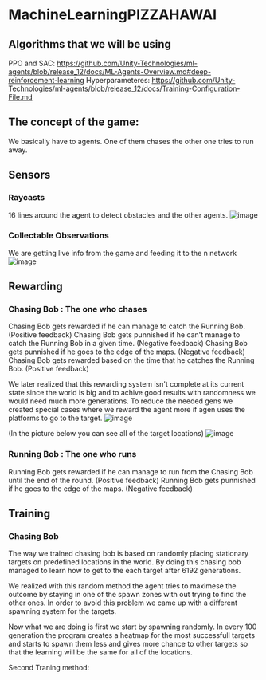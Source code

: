 # MachineLearningPIZZAHAWAI

## Algorithms that we will be using
PPO and SAC: https://github.com/Unity-Technologies/ml-agents/blob/release_12/docs/ML-Agents-Overview.md#deep-reinforcement-learning
Hyperparameteres: https://github.com/Unity-Technologies/ml-agents/blob/release_12/docs/Training-Configuration-File.md

## The concept of the game:
We basically have to agents. One of them chases the other one tries to run away.

## Sensors

### Raycasts
16 lines around the agent to detect obstacles and the other agents.
![image](https://user-images.githubusercontent.com/60816119/111170008-c5d27680-85a3-11eb-804f-93571b42df53.png)

### Collectable Observations
We are getting live info from the game and feeding it to the n network
![image](https://user-images.githubusercontent.com/60816119/111170648-75a7e400-85a4-11eb-950f-55201c4c3f35.png)

## Rewarding
### Chasing Bob : The one who chases
Chasing Bob gets rewarded if he can manage to catch the Running Bob. (Positive feedback)
Chasing Bob gets punnished if he can't manage to catch the Running Bob in a given time. (Negative feedback)
Chasing Bob gets punnished if he goes to the edge of the maps. (Negative feedback)
Chasing Bob gets rewarded based on the time that he catches the Running Bob. (Positive feedback)

We later realized that this rewarding system isn't complete at its current state since the world is big and to achive good results with randomness we would need much more generations. To reduce the needed gens we created special cases where we reward the agent more if agen uses the platforms to go to the target.
![image](https://user-images.githubusercontent.com/60816119/111239252-13c59980-85f9-11eb-922b-32b8007d36e9.png)


(In the picture below you can see all of the target locations)
![image](https://user-images.githubusercontent.com/60816119/111233196-ce02d400-85ec-11eb-869b-2b7aa199ad9e.png)


### Running Bob : The one who runs
Running Bob gets rewarded if he can manage to run from the Chasing Bob until the end of the round. (Positive feedback)
Running Bob gets punnished if he goes to the edge of the maps. (Negative feedback)

## Training
### Chasing Bob
The way we trained chasing bob is based on randomly placing stationary targets on predefined locations in the world.
By doing this chasing bob managed to learn how to get to the each target after 6192 generations.

We realized with this random method the agent tries to maximese the outcome by staying in one of the spawn zones with out trying to find the other ones. In order to avoid this problem we came up with a different spawning system for the targets.

Now what we are doing is first we start by spawning randomly. In every 100 generation the program creates a heatmap for the most successfull targets and starts to spawn them less and gives more chance to other targets so that the learning will be the same for all of the locations. 




Second Traning method:
